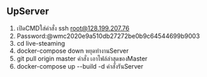 ## **UpServer**
1. เปิดCMDใส่คำสั่ง ssh root@128.199.207.76
2. Password:@wmc2020e9a510db27272be0b9c64544699b9003
3. cd live-steaming
4. docker-compose down หยุดทำงานServer
5. git pull origin master คำสั่ง เอาไฟล์ล่าสุดของMaster
6. docker-compose up --build -d คำสั่งรันServer
